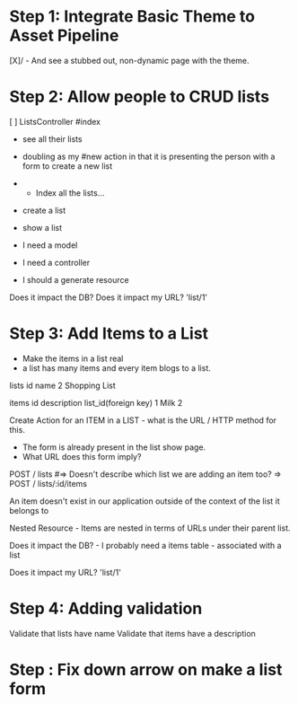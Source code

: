# Step 1: Integrate Basic Theme to Asset Pipeline

[X]/ - And see a stubbed out, non-dynamic page with the theme.

# Step 2: Allow people to CRUD lists
[ ] ListsController
  #index
  - see all their lists
  - doubling as my #new action in that it is presenting the person with a form to create a new list
  - - Index all the lists...
  - create a list
  - show a list

  - I need a model
  - I need a controller
  - I should a generate resource

Does it impact the DB?
Does it impact my URL?  'list/1'

# Step 3: Add Items to a List
 - Make the items in a list real
  - a list has many items and every item blogs to a list.

  lists
   id      name
   2      Shopping List

  items
  id    description   list_id(foreign key)
   1      Milk            2

Create Action for an ITEM in a LIST - what is the URL / HTTP method for this.

- The form is already present in the list show page.
- What URL does this form imply?

 POST / lists  #=> Doesn't describe which list we are adding an item too?
 => POST / lists/:id/items

 An item doesn't exist in our application outside of the context of the list it belongs to

 Nested Resource - Items are nested in terms of URLs under their parent list.

Does it impact the DB? - I probably need a items table - associated with a list

Does it impact my URL?  'list/1'

# Step 4: Adding validation

Validate that lists have name
Validate that items have a description

# Step : Fix down arrow on make a list form
